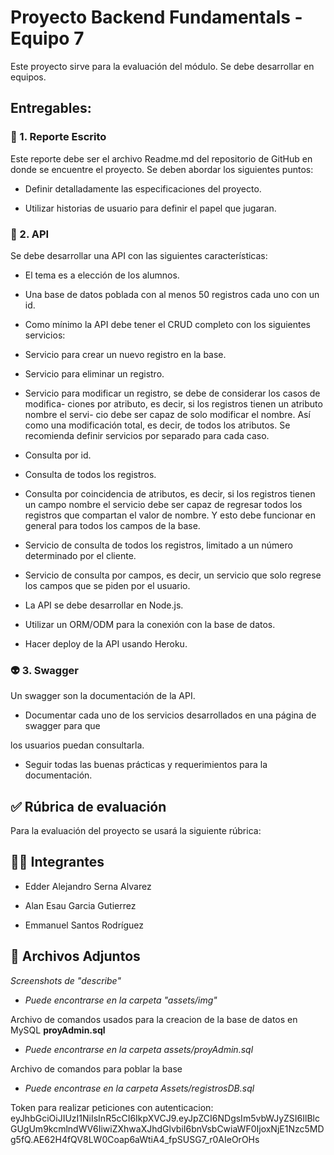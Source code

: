 # Proyecto Backend Fundamentals - Equipo 7

  

Este proyecto sirve para la evaluación del módulo. Se debe desarrollar en equipos.

  

## Entregables:

  

### 📜 1. Reporte Escrito

  

Este reporte debe ser el archivo Readme.md del repositorio de GitHub en donde se encuentre el proyecto. Se deben abordar los siguientes puntos:

  

- Definir detalladamente las especificaciones del proyecto.

- Utilizar historias de usuario para definir el papel que jugaran.

  

### 👾 2. API

  

Se debe desarrollar una API con las siguientes características:

  

- El tema es a elección de los alumnos.

- Una base de datos poblada con al menos 50 registros cada uno con un id.

- Como mínimo la API debe tener el CRUD completo con los siguientes servicios:

- Servicio para crear un nuevo registro en la base.

- Servicio para eliminar un registro.

- Servicio para modificar un registro, se debe de considerar los casos de modifica- ciones por atributo, es decir, si los registros tienen un atributo nombre el servi- cio debe ser capaz de solo modificar el nombre. Así como una modificación total, es decir, de todos los atributos. Se recomienda definir servicios por separado para cada caso.

- Consulta por id.

- Consulta de todos los registros.

- Consulta por coincidencia de atributos, es decir, si los registros tienen un campo nombre el servicio debe ser capaz de regresar todos los registros que compartan el valor de nombre. Y esto debe funcionar en general para todos los campos de la base.

- Servicio de consulta de todos los registros, limitado a un número determinado por el cliente.

- Servicio de consulta por campos, es decir, un servicio que solo regrese los campos que se piden por el usuario.

- La API se debe desarrollar en Node.js.

- Utilizar un ORM/ODM para la conexión con la base de datos.

- Hacer deploy de la API usando Heroku.

  

### 👽 3. Swagger

  

Un swagger son la documentación de la API.

  

- Documentar cada uno de los servicios desarrollados en una página de swagger para que

los usuarios puedan consultarla.

- Seguir todas las buenas prácticas y requerimientos para la documentación.

  

## ✅ Rúbrica de evaluación

  

Para la evaluación del proyecto se usará la siguiente rúbrica:

  
  

## :man_technologist: Integrantes

  

- Edder Alejandro Serna Alvarez

- Alan Esau Garcia Gutierrez

- Emmanuel Santos Rodríguez

  

## :open_file_folder: Archivos Adjuntos

  

*Screenshots de "describe"*

  

- *Puede encontrarse en la carpeta "assets/img"* 

  

Archivo de comandos usados para la creacion de la base de datos en MySQL __proyAdmin.sql__

  

- *Puede encontrarse en la carpeta assets/proyAdmin.sql*

Archivo de comandos para poblar la base 

- *Puede encontrase en la carpeta Assets/registrosDB.sql*

Token para realizar peticiones con autenticacion: 
eyJhbGciOiJIUzI1NiIsInR5cCI6IkpXVCJ9.eyJpZCI6NDgsIm5vbWJyZSI6IlBlcGUgUm9kcmlndWV6IiwiZXhwaXJhdGlvbiI6bnVsbCwiaWF0IjoxNjE1Nzc5MDg5fQ.AE62H4fQV8LW0Coap6aWtiA4_fpSUSG7_r0AIeOrOHs
